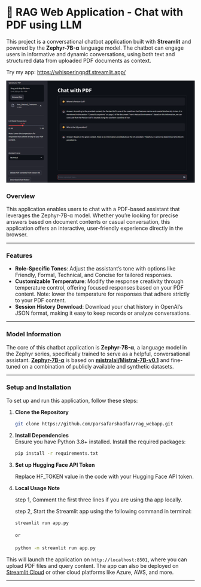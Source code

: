 
# 🤖 RAG Web Application - Chat with PDF using LLM

This project is a conversational chatbot application built with **Streamlit** and powered by the **Zephyr-7B-α** language model. The chatbot can engage users in informative and dynamic conversations, using both text and structured data from uploaded PDF documents as context.

Try my app: https://whisperingpdf.streamlit.app/ 

![An overview of the the RAG Webapp: upload PDF, Ask questions.](./Screenshot.png)

### Overview

This application enables users to chat with a PDF-based assistant that leverages the Zephyr-7B-α model. Whether you’re looking for precise answers based on document contents or casual conversation, this application offers an interactive, user-friendly experience directly in the browser.

---

### Features

- **Role-Specific Tones**: Adjust the assistant’s tone with options like Friendly, Formal, Technical, and Concise for tailored responses.
- **Customizable Temperature**: Modify the response creativity through temperature control, offering focused responses based on your PDF content. Note: lower the temperature for responses that adhere strictly to your PDF content.
- **Session History Download**: Download your chat history in OpenAI’s JSON format, making it easy to keep records or analyze conversations.

---

### Model Information

The core of this chatbot application is **Zephyr-7B-α**, a language model in the Zephyr series, specifically trained to serve as a helpful, conversational assistant. [**Zephyr-7B-α**](https://huggingface.co/HuggingFaceH4/zephyr-7b-alpha) is based on [**mistralai/Mistral-7B-v0.1**](https://huggingface.co/mistralai/Mistral-7B-v0.1) and fine-tuned on a combination of publicly available and synthetic datasets. 

---

### Setup and Installation

To set up and run this application, follow these steps:

1. **Clone the Repository**
   ```bash
   git clone https://github.com/parsafarshadfar/rag_webapp.git
   ```

2. **Install Dependencies**  
   Ensure you have Python 3.8+ installed. Install the required packages:
   ```bash
   pip install -r requirements.txt
   ```

3. **Set up Hugging Face API Token**

   Replace HF_TOKEN value in the code with your Hugging Face API token. 
   
4. **Local Usage Note**
   
   step 1, Comment the first three lines if you are using tha app locally.
  
   step 2, Start the Streamlit app using the following command in terminal:
   
   ```bash
   streamlit run app.py

   or 

   python -m streamlit run app.py
   ```

This will launch the application on `http://localhost:8501`, where you can upload PDF files and query content. The app can also be deployed on [Streamlit Cloud](https://share.streamlit.io/) or other cloud platforms like Azure, AWS, and more.

---
